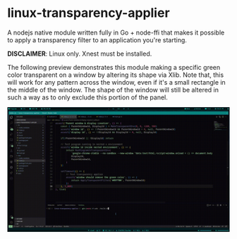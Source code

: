 # linux-transparency-applier
A nodejs native module written fully in Go + node-ffi that makes it possible to apply a transparency filter to an application you're starting.

**DISCLAIMER**: Linux only. Xnest must be installed.

The following preview demonstrates this module making a specific green color transparent on a window by altering its shape
via Xlib. Note that, this will work for any pattern across the window, even if it's a small rectangle in the middle of the
window. The shape of the window will still be altered in such a way as to only exclude this portion of the panel.

![preview](./preview.gif)
